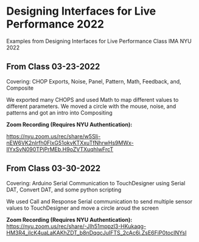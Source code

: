# Designing Interfaces for Live Performance 2022
Examples from Designing Interfaces for Live Performance Class IMA NYU 2022

## From Class 03-23-2022

Covering: CHOP Exports, Noise, Panel, Pattern, Math, Feedback, and, Composite

We exported many CHOPS and used Math to map different values to different parameters. We moved a circle with the mouse, noise, and patterns and got an intro into Compositing

**Zoom Recording (Requires NYU Authentication):**

https://nyu.zoom.us/rec/share/w5SIj-nEW6VK2nIrfh0FIxG51okvKTXxuTfNhrwHs9MWx-IlYxSvN090TPjPrMEb.H9oZVTXuqhlwFrcT

## From Class 03-30-2022
Covering: Arduino Serial Communication to TouchDesigner using Serial DAT, Convert DAT, and some python scripting

We used Call and Response Serial communication to send multiple sensor values to TouchDesigner and move a circle aroud the screen

**Zoom Recording (Requires NYU Authentication):**
https://nyu.zoom.us/rec/share/-JIh51mppzl3-HKukaqg-HM3R4_iIcK4uaLaKAKhZDT_b8nDqqcJuIFTS_2cAc6i.ZsE6FiP0tocINYsI
